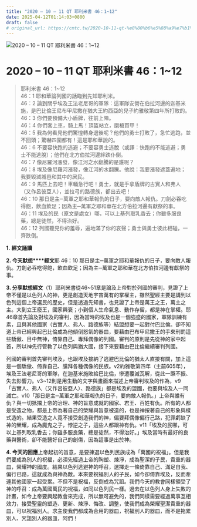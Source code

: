 ```yaml
---
title: "2020 – 10 – 11 QT 耶利米書 46：1~12"
date: 2025-04-12T01:14:03+0800
draft: false
# original_url: https://cmtc.tw/2020-10-11-qt-%e8%80%b6%e5%88%a9%e7%b1%b3%e6%9b%b8-46%ef%bc%9a112
---
```


![2020 – 10 – 11 QT 耶利米書 46：1\~12](/images/qt.jpg   "2020 – 10 – 11 QT 耶利米書 46：1\~12")

# 2020 – 10 – 11 QT 耶利米書 46：1\~12

> 耶利米書 46：1\~12  
> 46：1 耶和華論列國的話臨到先知耶利米。  
> 46：2 論到關乎埃及王法老尼哥的軍隊：這軍隊安營在伯拉河邊的迦基米施，是巴比倫王尼布甲尼撒在猶大王約西亞的兒子約雅敬第四年所打敗的。  
> 46：3 你們要預備大小盾牌，往前上陣。  
> 46：4 你們套上車，騎上馬！頂盔站立，磨槍貫甲！  
> 46：5 我為何看見他們驚惶轉身退後呢？他們的勇士打敗了，急忙逃跑，並不回頭；驚嚇四圍都有！這是耶和華說的。  
> 46：6 不要容快跑的逃避；不要容勇士逃脫（或譯：快跑的不能逃避；勇士不能逃脫）；他們在北方伯拉河邊絆跌仆倒。  
> 46：7 像尼羅河漲發，像江河之水翻騰的是誰呢？  
> 46：8 埃及像尼羅河漲發，像江河的水翻騰。他說：我要漲發遮蓋遍地；我要毀滅城邑和其中的居民。  
> 46：9 馬匹上去吧！車輛急行吧！勇士，就是手拿盾牌的古實人和弗人（又作呂彼亞人），並拉弓的路德族，都出去吧！  
> 46：10 那日是主─萬軍之耶和華報仇的日子，要向敵人報仇。刀劍必吞吃得飽，飲血飲足；因為主─萬軍之耶和華在北方伯拉河邊有獻祭的事。  
> 46：11 埃及的民（原文是處女）哪，可以上基列取乳香去；你雖多服良藥，總是徒然，不得治好。  
> 46：12 列國聽見你的羞辱，遍地滿了你的哀聲；勇士與勇士彼此相碰，一齊跌倒。

**1.** **經文誦讀**

**2. 今天默想****經文**耶 46：10 那日是主─萬軍之耶和華報仇的日子，要向敵人報仇。刀劍必吞吃得飽，飲血飲足；因為主─萬軍之耶和華在北方伯拉河邊有獻祭的事。

**3. 分享默想經文**（1）耶利米書從46\~51章是論及上帝對於列國的審判，見證了上帝不僅是以色列人的神，更是創造天地宇宙萬有的掌權主，雖然聖經主要是講到以色列這個上帝選民的歷史，但是透過先知書，也見證了上帝是萬王之王，萬主之主。大到立王廢王，國家興衰；小到個人生命氣息、動作存留，都是神在掌權。耶 46章首先論及對埃及的審判，因為當時的埃及也是一個強盛的國家，軍隊訓練有素，且與其他國家（古實人、弗人、路德族等）結盟想要一起對付巴比倫。卻不知道上帝已經興起巴比倫成為他傾倒怒氣的器皿，要藉由巴布甲尼撒王的手來刑罰這些驕傲、目中無神，倚靠自己、專拜偶像的列國。審判的原則是先從神的家中起首，所以神先行管教了以色列與猶大國，接下來要藉由巴比倫繼續審判列國。

列國的審判首先審判埃及，也跟埃及接納了逃避巴比倫的猶太人直接有關，加上這是一個驕傲、倚靠自己、膜拜各種偶像的民族。v2約雅敬第四年（主前605年），埃及王法老尼哥的軍隊，在迦基米施敗給巴比倫，慘遭覆滅瓦解，從此一蹶不振、失去影響力。v3\~12則是用生動的文字與畫面來描述上帝審判埃及的作為，v9「古實人、弗人（又作呂彼亞人）、路德族」都是埃及的盟國，也要與埃及人一同滅亡。v10「那日是主─萬軍之耶和華報仇的日子，要向敵人報仇。」上帝與誰有仇？與一切抵擋上帝的治理、神的旨意成就的國家、君王、百姓有仇。所有的人都是受造之物，都是上帝為著自己的榮耀與旨意被造的，也是神按著自己的形象與樣式造的。結果受造之人竟不接受創造我們的神，偏要拜偶像偏行己路，犯罪虧缺了神的榮耀，成為魔鬼之子，悖逆之子，這些人都跟神有仇。v11「埃及的民哪，可以上基列取乳香去；你雖多服良藥，總是徒然，不得治好。」埃及當時有最好的良藥與醫術，卻不能醫好自己的創傷，因為這事是出於神。

**4. 今天的回應**上帝起初的旨意，是要揀選以色列民族成為「萬國的祝福」。但是我們要成為別人的祝福，必須先經過上帝的陶塑、煉淨，成為聖潔的子民，貴重的器皿，榮耀神的國度。結果以色列逃避神的呼召，選擇走一條倚靠自己、滿足自我、偏行已路，這就成為與神為敵。本來要祝福別人的子民，如今卻倚靠埃及，反而牽連其他國家一起受累。不但不是祝福，反倒成為咒詛。我們今天的教會同樣領受了神的呼召：成為萬國萬民的祝福，如同以色列民一樣。過去在以色列人身上失敗的計畫，如今上帝要興起教會來完成，所以無可避免的，我們同樣需要經過萬事互相效力，接受聖靈的塑造、更新、煉淨、悔改、調整，使我們成為榮耀聖潔貴重的器皿，可以祝福別人。求主使我們都成為合用的器皿，祝福別人的器皿，而不是拖累別人、咒詛別人的器皿，阿們！